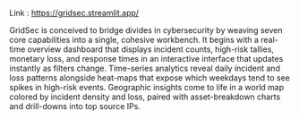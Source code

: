 Link : https://gridsec.streamlit.app/

GridSec is conceived to bridge 
divides in cybersecurity by weaving seven core capabilities into a single, cohesive workbench. It begins with a 
real-time overview dashboard that displays incident counts, high-risk tallies, monetary loss, and 
response times in an interactive interface that updates instantly as filters change. Time-series analytics 
reveal daily incident and loss patterns alongside heat-maps that expose which weekdays tend to see 
spikes in high-risk events. Geographic insights come to life in a world map colored by incident density 
and loss, paired with asset-breakdown charts and drill-downs into top source IPs.
